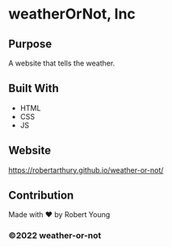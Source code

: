 # weatherOrNot, Inc

## Purpose
A website that tells the weather. 

## Built With
* HTML
* CSS
* JS

## Website
https://robertarthury.github.io/weather-or-not/

## Contribution
Made with ❤️ by Robert Young

### ©️2022 weather-or-not
